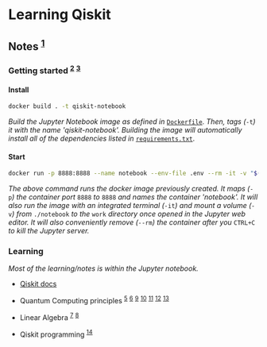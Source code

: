 # Learning Qiskit

## Notes <sup>[1]</sup>

### Getting started <sup>[2]</sup> <sup>[3]</sup>

#### Install

```bash
docker build . -t qiskit-notebook
```

*Build the Jupyter Notebook image as defined in* [`Dockerfile`](./Dockerfile). *Then, tags (*`-t`*) it with the name 'qiskit-notebook'. Building the image will automatically install all of the dependencies listed in* [`requirements.txt`](./requirements.txt).

#### Start

```bash
docker run -p 8888:8888 --name notebook --env-file .env --rm -it -v "$(pwd)/notebook:/home/jovyan/work" qiskit-notebook
```

*The above command runs the docker image previously created. It maps (*`-p`*) the container port* `8888` *to* `8888` *and names the container 'notebook'. It will also run the image with an integrated terminal (*`-it`*) and mount a volume (*`-v`*) from* `./notebook` *to the* `work` *directory once opened in the Jupyter web editor. It will also conveniently remove (*`--rm`*) the container after you* `CTRL+C` *to kill the Jupyter server.*

### Learning

*Most of the learning/notes is within the Jupyter notebook.*

- [Qiskit docs][4]

- Quantum Computing principles <sup>[5]</sup> <sup>[6]</sup> <sup>[9]</sup> <sup>[10]</sup> <sup>[11]</sup> <sup>[12]</sup> <sup>[13]</sup>

- Linear Algebra <sup>[7]</sup> <sup>[8]</sup>

- Qiskit programming <sup>[14]<sup>

<!-- ### References -->

[1]: <https://qiskit.org/textbook> "Qiskit Textbook"

[2]: <https://developers.refinitiv.com/en/article-catalog/article/how-to-set-up-and-run-data-science-development-environment-with-> "How to set up and run 
Python Data Science Development Environment with Jupyter on Docker"

[3]: <https://docs.docker.com/engine/reference> "Docker Docs"

[4]: <https://qiskit.org/documentation/> "Qiskit docs"

[5]: <https://en.wikipedia.org/wiki/Qubit> "Understanding qubits"

[6]: <https://en.wikipedia.org/wiki/Born_rule> "The Born rule"

[7]: <https://en.wikipedia.org/wiki/Pauli_matrices> "Pauli matrices"

[8]: <https://math.mit.edu/~gs/linearalgebra/linearalgebra5_6-1.pdf> "Eigenvalues and eigenvectors"

[9]: <https://raw.githubusercontent.com/qiskit-community/qiskit-textbook/main/content/ch-states/supplements/single-gates-cheatsheet.pdf> "Single-Qubit Quantum Gate Cheet-sheet"

[10]: <https://www.quantum-inspire.com/kbase/hadamard/> "Hadamard Gate"

[11]: <https://quantum-computing.ibm.com/composer/docs/iqx/guide/introducing-qubit-phase> "Quantum Phase"

[12]: <https://physics.stackexchange.com/questions/261664/how-to-measure-relative-phases-of-quantum-states> "Relative Phase"

[13]: <https://ocw.tudelft.nl/course-lectures/3-2-2-phase-kickback/> "Phase kickback"

[14]: <https://qiskit.org/documentation/stubs/qiskit.circuit.QuantumCircuit.draw.html?highlight=draw#qiskit.circuit.QuantumCircuit.draw> "QuantumCircuit.draw"
